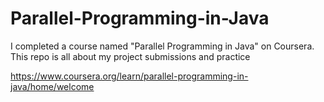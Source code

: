 # Parallel-Programming-in-Java

I completed a course named "Parallel Programming in Java" on Coursera. This repo is all about my project submissions and practice 

https://www.coursera.org/learn/parallel-programming-in-java/home/welcome
